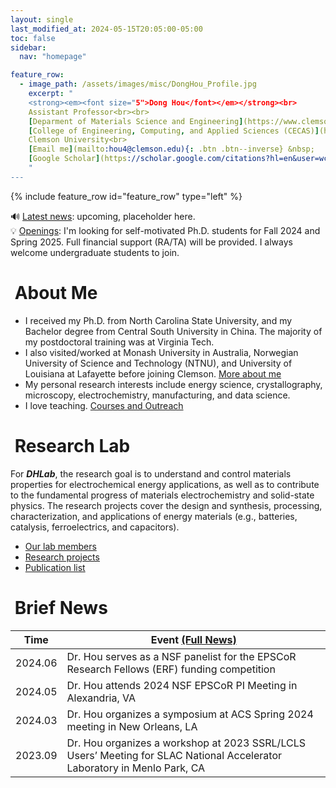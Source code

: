 ```yaml
---
layout: single
last_modified_at: 2024-05-15T20:05:00-05:00
toc: false
sidebar:
  nav: "homepage"

feature_row:
  - image_path: /assets/images/misc/DongHou_Profile.jpg
    excerpt: "
    <strong><em><font size="5">Dong Hou</font></em></strong><br>
    Assistant Professor<br><br>
    [Deparment of Materials Science and Engineering](https://www.clemson.edu/cecas/departments/mse/index.html)<br>
    [College of Engineering, Computing, and Applied Sciences (CECAS)](https://www.clemson.edu/cecas/index.html)<br>
    Clemson University<br>
    [Email me](mailto:hou4@clemson.edu){: .btn .btn--inverse} &nbsp;
    [Google Scholar](https://scholar.google.com/citations?hl=en&user=wc392IUAAAAJ){: .btn .btn--inverse}
    "
---
```

{% include feature_row id="feature_row" type="left" %}

<div class="notice--success">
  🔊 <a href="/index.html#brief-news">Latest news</a>: upcoming, placeholder here.<br>
  💡 <a href="/assets/Openings.pdf">Openings</a>: I'm looking for self-motivated Ph.D. students for Fall 2024 and Spring 2025. Full financial support (RA/TA) will be provided. I always welcome undergraduate students to join.<br>
</div>

# <i class="fa fa-feather-alt fa-fw"></i>&nbsp;About Me
<p><ul>
  <li>I received my Ph.D. from North Carolina State University, and my Bachelor degree from Central South University in China. The majority of my postdoctoral training was at Virginia Tech.</li>
  <li>I also visited/worked at Monash University in Australia, Norwegian University of Science and Technology (NTNU), and University of Louisiana at Lafayette before joining Clemson. <a href="/bio/index.html">More about me</a><br /></li>
  <li>My personal research interests include energy science, crystallography, microscopy, electrochemistry, manufacturing, and data science.<br /></li>
  <li>I love teaching. <a href="/teaching/index.html">Courses and Outreach</a><br /></li>
</ul></p>

# <i class="fa fa-layer-group fa-fw"></i>&nbsp;Research Lab
<p>
  For <strong><em>DHLab</em></strong>, the research goal is to understand and control materials properties for electrochemical energy applications, as well as to contribute to the fundamental progress of materials electrochemistry and solid-state physics. The research projects cover the design and synthesis, processing, characterization, and applications of energy materials (e.g., batteries, catalysis, ferroelectrics, and capacitors).<br />
  <ul>
    <li><a href="/group/index.html">Our lab members</a> <br /></li>
    <li><a href="/projects/index.html">Research projects</a> <br /></li>
    <li><a href="/publications/index.html">Publication list</a> <br /></li>
  </ul>
</p>

# <i class="fa fa-seedling fa-fw"></i>&nbsp;Brief News
<table>
  <thead>
    <tr>
      <th>Time</th>
      <th>Event <a href="/news/index.html">(Full News)</a></th>
    </tr>
  </thead>
  <tbody>
    <tr>
      <td>2024.06</td>
      <td>Dr. Hou serves as a NSF panelist for the EPSCoR Research Fellows (ERF) funding competition</td>
    </tr>
    <tr>
      <td>2024.05</td>
      <td>Dr. Hou attends 2024 NSF EPSCoR PI Meeting in Alexandria, VA</td>
    </tr>
    <tr>
      <td>2024.03</td>
      <td>Dr. Hou organizes a symposium at ACS Spring 2024 meeting in New Orleans, LA</td>
    </tr>
    <tr>
      <td>2023.09</td>
      <td>Dr. Hou organizes a workshop at 2023 SSRL/LCLS Users’ Meeting for SLAC National Accelerator Laboratory in Menlo Park, CA</td>
    </tr>
  </tbody>
</table>

<!-- <tr><td>2024.01</td><td>Dr. Hou joines Department of Materials Science and Engineering, Clemson University</td></tr> -->
